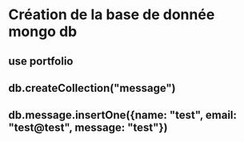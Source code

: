 # Création de la base de donnée mongo db

<!-- Créer la base de données -->

## use portfolio

<!-- Créer la collection  -->

## db.createCollection("message")

<!-- Insérer un document -->

## db.message.insertOne({name: "test", email: "test@test", message: "test"})

